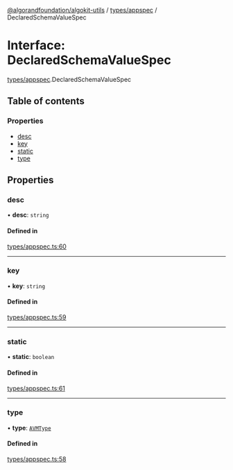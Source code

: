 [@algorandfoundation/algokit-utils](../README.md) / [types/appspec](../modules/types_appspec.md) / DeclaredSchemaValueSpec

# Interface: DeclaredSchemaValueSpec

[types/appspec](../modules/types_appspec.md).DeclaredSchemaValueSpec

## Table of contents

### Properties

- [desc](types_appspec.DeclaredSchemaValueSpec.md#desc)
- [key](types_appspec.DeclaredSchemaValueSpec.md#key)
- [static](types_appspec.DeclaredSchemaValueSpec.md#static)
- [type](types_appspec.DeclaredSchemaValueSpec.md#type)

## Properties

### desc

• **desc**: `string`

#### Defined in

[types/appspec.ts:60](https://github.com/algorandfoundation/algokit-utils-ts/blob/main/src/types/appspec.ts#L60)

___

### key

• **key**: `string`

#### Defined in

[types/appspec.ts:59](https://github.com/algorandfoundation/algokit-utils-ts/blob/main/src/types/appspec.ts#L59)

___

### static

• **static**: `boolean`

#### Defined in

[types/appspec.ts:61](https://github.com/algorandfoundation/algokit-utils-ts/blob/main/src/types/appspec.ts#L61)

___

### type

• **type**: [`AVMType`](../enums/types_appspec.AVMType.md)

#### Defined in

[types/appspec.ts:58](https://github.com/algorandfoundation/algokit-utils-ts/blob/main/src/types/appspec.ts#L58)
